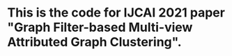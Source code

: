 # This is the code for IJCAI 2021 paper "Graph Filter-based Multi-view Attributed Graph Clustering".
